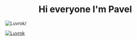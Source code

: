 <h1 align="center">Hi everyone I'm Pavel</h1>

<p align="left"> <img src=https://komarev.com/ghpvc/?username=Luvrok alt=Luvrok/> </p>
<p align="left"> <a href="https://twitter.com/lluvrok" target="blank"><img src="https://img.shields.io/twitter/follow/lluvrok?logo=twitter&style=for-the-badge" alt="Luvrok" /></a> </p>
